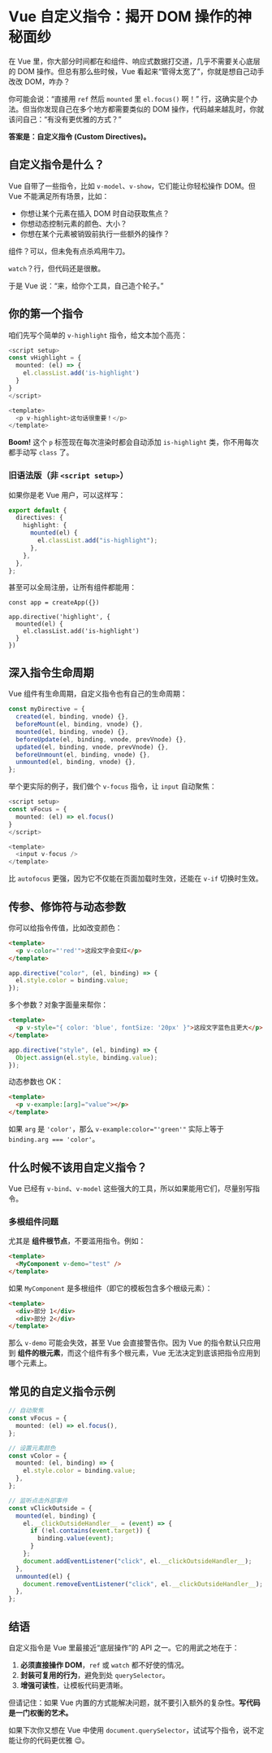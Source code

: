 # Vue 自定义指令：揭开 DOM 操作的神秘面纱

在 Vue 里，你大部分时间都在和组件、响应式数据打交道，几乎不需要关心底层的 DOM 操作。但总有那么些时候，Vue 看起来“管得太宽了”，你就是想自己动手改改 DOM，咋办？

你可能会说：“直接用 `ref` 然后 `mounted` 里 `el.focus()` 啊！” 行，这确实是个办法。但当你发现自己在多个地方都需要类似的 DOM 操作，代码越来越乱时，你就该问自己：“有没有更优雅的方式？”

**答案是：自定义指令 (Custom Directives)。**

## 自定义指令是什么？

Vue 自带了一些指令，比如 `v-model`、`v-show`，它们能让你轻松操作 DOM。但 Vue 不能满足所有场景，比如：

- 你想让某个元素在插入 DOM 时自动获取焦点？
- 你想动态控制元素的颜色、大小？
- 你想在某个元素被销毁前执行一些额外的操作？

组件？可以，但未免有点杀鸡用牛刀。

`watch`？行，但代码还是很散。

于是 Vue 说：“来，给你个工具，自己造个轮子。”

## 你的第一个指令

咱们先写个简单的 `v-highlight` 指令，给文本加个高亮：

```ts
<script setup>
const vHighlight = {
  mounted: (el) => {
    el.classList.add('is-highlight')
  }
}
</script>

<template>
  <p v-highlight>这句话很重要！</p>
</template>
```

**Boom!** 这个 `p` 标签现在每次渲染时都会自动添加 `is-highlight` 类，你不用每次都手动写 `class` 了。

### 旧语法版（非 `<script setup>`）

如果你是老 Vue 用户，可以这样写：

```ts
export default {
  directives: {
    highlight: {
      mounted(el) {
        el.classList.add("is-highlight");
      },
    },
  },
};
```

甚至可以全局注册，让所有组件都能用：

```
const app = createApp({})

app.directive('highlight', {
  mounted(el) {
    el.classList.add('is-highlight')
  }
})
```

## 深入指令生命周期

Vue 组件有生命周期，自定义指令也有自己的生命周期：

```ts
const myDirective = {
  created(el, binding, vnode) {},
  beforeMount(el, binding, vnode) {},
  mounted(el, binding, vnode) {},
  beforeUpdate(el, binding, vnode, prevVnode) {},
  updated(el, binding, vnode, prevVnode) {},
  beforeUnmount(el, binding, vnode) {},
  unmounted(el, binding, vnode) {},
};
```

举个更实际的例子，我们做个 `v-focus` 指令，让 `input` 自动聚焦：

```ts
<script setup>
const vFocus = {
  mounted: (el) => el.focus()
}
</script>

<template>
  <input v-focus />
</template>
```

比 `autofocus` 更强，因为它不仅能在页面加载时生效，还能在 `v-if` 切换时生效。

## 传参、修饰符与动态参数

你可以给指令传值，比如改变颜色：

```html
<template>
  <p v-color="'red'">这段文字会变红</p>
</template>
```

```ts
app.directive("color", (el, binding) => {
  el.style.color = binding.value;
});
```

多个参数？对象字面量来帮你：

```html
<template>
  <p v-style="{ color: 'blue', fontSize: '20px' }">这段文字蓝色且更大</p>
</template>
```

```ts
app.directive("style", (el, binding) => {
  Object.assign(el.style, binding.value);
});
```

动态参数也 OK：

```html
<template>
  <p v-example:[arg]="value"></p>
</template>
```

如果 `arg` 是 `'color'`，那么 `v-example:color="'green'"` 实际上等于 `binding.arg === 'color'`。

## 什么时候不该用自定义指令？

Vue 已经有 `v-bind`、`v-model` 这些强大的工具，所以如果能用它们，尽量别写指令。

### 多根组件问题

尤其是 **组件根节点**，不要滥用指令。例如：

```html
<template>
  <MyComponent v-demo="test" />
</template>
```

如果 `MyComponent` 是多根组件（即它的模板包含多个根级元素）：

```html
<template>
  <div>部分 1</div>
  <div>部分 2</div>
</template>
```

那么 `v-demo` 可能会失效，甚至 Vue 会直接警告你。因为 Vue 的指令默认只应用到 **组件的根元素**，而这个组件有多个根元素，Vue 无法决定到底该把指令应用到哪个元素上。

## 常见的自定义指令示例

```ts
// 自动聚焦
const vFocus = {
  mounted: (el) => el.focus(),
};

// 设置元素颜色
const vColor = {
  mounted: (el, binding) => {
    el.style.color = binding.value;
  },
};

// 监听点击外部事件
const vClickOutside = {
  mounted(el, binding) {
    el.__clickOutsideHandler__ = (event) => {
      if (!el.contains(event.target)) {
        binding.value(event);
      }
    };
    document.addEventListener("click", el.__clickOutsideHandler__);
  },
  unmounted(el) {
    document.removeEventListener("click", el.__clickOutsideHandler__);
  },
};
```

## 结语

自定义指令是 Vue 里最接近“底层操作”的 API 之一。它的用武之地在于：

1.  **必须直接操作 DOM**，`ref` 或 `watch` 都不好使的情况。
1.  **封装可复用的行为**，避免到处 `querySelector`。
1.  **增强可读性**，让模板代码更清晰。

但请记住：如果 Vue 内置的方式能解决问题，就不要引入额外的复杂性。**写代码是一门权衡的艺术。**

如果下次你又想在 Vue 中使用 `document.querySelector`，试试写个指令，说不定能让你的代码更优雅 😉。
